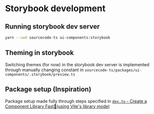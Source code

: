 # Storybook development

## Running storybook dev server

```sh
yarn --cwd sourcecode-ts ui-components:storybook
```

## Theming in storybook

Switching themes (for now) in the storybook dev server is implemented through manually changing constant in `sourcecode-ts/packages/ui-components/.storybook/preview.ts`

## Package setup (Inspiration)

Package setup made fully through steps specified in [`dev.to` - Create a Component Library Fast🚀(using Vite's library mode)](https://dev.to/receter/how-to-create-a-react-component-library-using-vites-library-mode-4lma)
